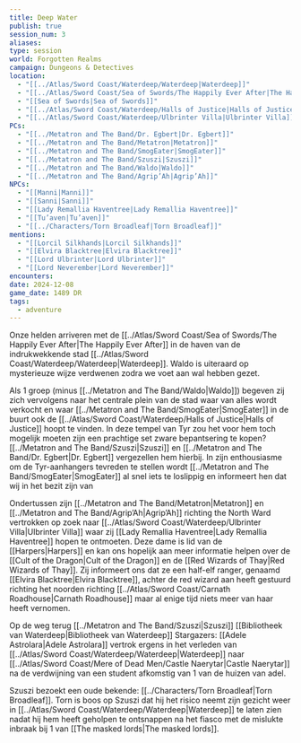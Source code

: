 ```yaml
---
title: Deep Water
publish: true
session_num: 3
aliases: 
type: session
world: Forgotten Realms
campaign: Dungeons & Detectives
location:
  - "[[../Atlas/Sword Coast/Waterdeep/Waterdeep|Waterdeep]]"
  - "[[../Atlas/Sword Coast/Sea of Swords/The Happily Ever After|The Happily Ever After]]"
  - "[[Sea of Swords|Sea of Swords]]"
  - "[[../Atlas/Sword Coast/Waterdeep/Halls of Justice|Halls of Justice]]"
  - "[[../Atlas/Sword Coast/Waterdeep/Ulbrinter Villa|Ulbrinter Villa]]"
PCs:
  - "[[../Metatron and The Band/Dr. Egbert|Dr. Egbert]]"
  - "[[../Metatron and The Band/Metatron|Metatron]]"
  - "[[../Metatron and The Band/SmogEater|SmogEater]]"
  - "[[../Metatron and The Band/Szuszi|Szuszi]]"
  - "[[../Metatron and The Band/Waldo|Waldo]]"
  - "[[../Metatron and The Band/Agrip’Ah|Agrip’Ah]]"
NPCs:
  - "[[Manni|Manni]]"
  - "[[Sanni|Sanni]]"
  - "[[Lady Remallia Haventree|Lady Remallia Haventree]]"
  - "[[Tu’aven|Tu’aven]]"
  - "[[../Characters/Torn Broadleaf|Torn Broadleaf]]"
mentions:
  - "[[Lorcil Silkhands|Lorcil Silkhands]]"
  - "[[Elvira Blacktree|Elvira Blacktree]]"
  - "[[Lord Ulbrinter|Lord Ulbrinter]]"
  - "[[Lord Neverember|Lord Neverember]]"
encounters: 
date: 2024-12-08
game_date: 1489 DR
tags:
  - adventure
---
```


Onze helden arriveren met de [[../Atlas/Sword Coast/Sea of Swords/The Happily Ever After|The Happily Ever After]] in de haven van de indrukwekkende stad [[../Atlas/Sword Coast/Waterdeep/Waterdeep|Waterdeep]]. Waldo is uiteraard op mysterieuze wijze verdwenen zodra we voet aan wal hebben gezet. 

Als 1 groep (minus [[../Metatron and The Band/Waldo|Waldo]]) begeven zij zich vervolgens naar het centrale plein van de stad waar van alles wordt verkocht en waar [[../Metatron and The Band/SmogEater|SmogEater]] in de buurt ook de [[../Atlas/Sword Coast/Waterdeep/Halls of Justice|Halls of Justice]] hoopt te vinden. In deze tempel van Tyr zou het voor hem toch mogelijk moeten zijn een prachtige set zware bepantsering te kopen? [[../Metatron and The Band/Szuszi|Szuszi]] en [[../Metatron and The Band/Dr. Egbert|Dr. Egbert]] vergezellen hem hierbij. In zijn enthousiasme om de Tyr-aanhangers tevreden te stellen wordt [[../Metatron and The Band/SmogEater|SmogEater]] al snel iets te loslippig en informeert hen dat wij in het bezit zijn van 

Ondertussen zijn [[../Metatron and The Band/Metatron|Metatron]] en [[../Metatron and The Band/Agrip’Ah|Agrip’Ah]] richting the North Ward vertrokken op zoek naar [[../Atlas/Sword Coast/Waterdeep/Ulbrinter Villa|Ulbrinter Villa]] waar zij [[Lady Remallia Haventree|Lady Remallia Haventree]] hopen te ontmoeten. Deze dame is lid van de [[Harpers|Harpers]] en kan ons hopelijk aan meer informatie helpen over de [[Cult of the Dragon|Cult of the Dragon]] en de [[Red Wizards of Thay|Red Wizards of Thay]]. Zij informeert ons dat ze een half-elf ranger, genaamd [[Elvira Blacktree|Elvira Blacktree]], achter de red wizard aan heeft gestuurd richting het noorden richting [[../Atlas/Sword Coast/Carnath Roadhouse|Carnath Roadhouse]] maar al enige tijd niets meer van haar heeft vernomen. 

Op de weg terug 
[[../Metatron and The Band/Szuszi|Szuszi]]
[[Bibliotheek van Waterdeep|Bibliotheek van Waterdeep]] 
Stargazers: [[Adele Astrolara|Adele Astrolara]] vertrok ergens in het verleden van [[../Atlas/Sword Coast/Waterdeep/Waterdeep|Waterdeep]] naar [[../Atlas/Sword Coast/Mere of Dead Men/Castle Naerytar|Castle Naerytar]] na de verdwijning van een student afkomstig van 1 van de huizen van adel. 

Szuszi bezoekt een oude bekende: [[../Characters/Torn Broadleaf|Torn Broadleaf]]. Torn is boos op Szuszi dat hij het risico neemt zijn gezicht weer in [[../Atlas/Sword Coast/Waterdeep/Waterdeep|Waterdeep]] te laten zien nadat hij hem heeft geholpen te ontsnappen na het fiasco met de mislukte inbraak bij 1 van [[The masked lords|The masked lords]].

